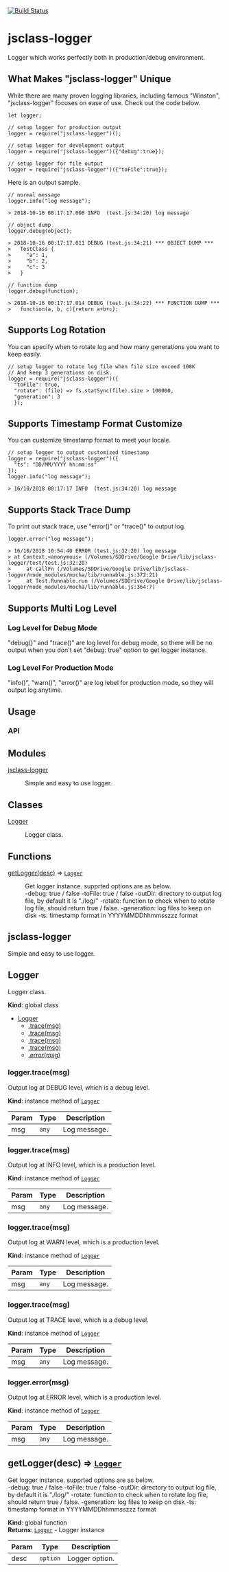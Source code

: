 [![Build Status](https://travis-ci.org/kojiy7214/jsclass-logger.svg?branch=master)](https://travis-ci.org/kojiy7214/jsclass-logger)

# jsclass-logger
Logger which works perfectly both in production/debug environment.

## What Makes "jsclass-logger" Unique
While there are many proven logging libraries, including famous "Winston",
"jsclass-logger" focuses on ease of use.
Check out the code below.

```
let logger;

// setup logger for production output
logger = require("jsclass-logger")();

// setup logger for development output
logger = require("jsclass-logger")({"debug":true});

// setup logger for file output
logger = require("jsclass-logger")({"toFile":true});
```  

Here is an output sample.
```
// normal message
logger.info("log message");

> 2018-10-16 00:17:17.008 INFO  (test.js:34:20) log message

// object dump
logger.debug(object);

> 2018-10-16 00:17:17.011 DEBUG (test.js:34:21) *** OBJECT DUMP ***
>   TestClass {
>     "a": 1,
>     "b": 2,
>     "c": 3
>   }

// function dump
logger.debug(function);

> 2018-10-16 00:17:17.014 DEBUG (test.js:34:22) *** FUNCTION DUMP ***
>   function(a, b, c){return a+b+c};
```

## Supports Log Rotation
You can specify when to rotate log and how many generations you want to keep
easily.

```
// setup logger to rotate log file when file size exceed 100K
// And keep 3 generations on disk.
logger = require("jsclass-logger")({
  "toFile": true,
  "rotate": (file) => fs.statSync(file).size > 100000,
  "generation": 3
  });
```

## Supports Timestamp Format Customize
You can customize timestamp format to meet your locale.

```
// setup logger to output customized timestamp
logger = require("jsclass-logger")({
  "ts": "DD/MM/YYYY hh:mm:ss"
});
logger.info("log message");

> 16/10/2018 00:17:17 INFO  (test.js:34:20) log message
```

## Supports Stack Trace Dump
To print out stack trace, use "error()" or "trace()" to output log.

```
logger.error("log message");

> 16/10/2018 10:54:40 ERROR (test.js:32:20) log message
> at Context.<anonymous> (/Volumes/SDDrive/Google Drive/lib/jsclass-logger/test/test.js:32:20)
>     at callFn (/Volumes/SDDrive/Google Drive/lib/jsclass-logger/node_modules/mocha/lib/runnable.js:372:21)
>     at Test.Runnable.run (/Volumes/SDDrive/Google Drive/lib/jsclass-logger/node_modules/mocha/lib/runnable.js:364:7)
```

## Supports Multi Log Level
### Log Level for Debug Mode
"debug()" and "trace()" are log level for debug mode, so there will be no output
when you don't set "debug: true" option to get logger instance.

### Log Level For  Production Mode
"info()", "warn()", "error()" are log lebel for production mode, so they will
output log anytime.

## Usage
### API
## Modules

<dl>
<dt><a href="#module_jsclass-logger">jsclass-logger</a></dt>
<dd><p>Simple and easy to use logger.</p>
</dd>
</dl>

## Classes

<dl>
<dt><a href="#Logger">Logger</a></dt>
<dd><p>Logger class.</p>
</dd>
</dl>

## Functions

<dl>
<dt><a href="#getLogger">getLogger(desc)</a> ⇒ <code><a href="#Logger">Logger</a></code></dt>
<dd><p>Get logger instance. supprted options are as below.<br>
-debug: true / false
-toFile: true / false
-outDir: directory to output log file, by default it is &quot;./log/&quot;
-rotate: function to check when to rotate log file, should return true / false.
-generation: log files to keep on disk
-ts: timestamp format in YYYYMMDDhhmmsszzz format</p>
</dd>
</dl>

<a name="module_jsclass-logger"></a>

## jsclass-logger
Simple and easy to use logger.

<a name="Logger"></a>

## Logger
Logger class.

**Kind**: global class  

* [Logger](#Logger)
    * [.trace(msg)](#Logger+trace)
    * [.trace(msg)](#Logger+trace)
    * [.trace(msg)](#Logger+trace)
    * [.trace(msg)](#Logger+trace)
    * [.error(msg)](#Logger+error)

<a name="Logger+trace"></a>

### logger.trace(msg)
Output log at DEBUG level, which is a debug level.

**Kind**: instance method of [<code>Logger</code>](#Logger)  

| Param | Type | Description |
| --- | --- | --- |
| msg | <code>any</code> | Log message. |

<a name="Logger+trace"></a>

### logger.trace(msg)
Output log at INFO level, which is a production level.

**Kind**: instance method of [<code>Logger</code>](#Logger)  

| Param | Type | Description |
| --- | --- | --- |
| msg | <code>any</code> | Log message. |

<a name="Logger+trace"></a>

### logger.trace(msg)
Output log at WARN level, which is a production level.

**Kind**: instance method of [<code>Logger</code>](#Logger)  

| Param | Type | Description |
| --- | --- | --- |
| msg | <code>any</code> | Log message. |

<a name="Logger+trace"></a>

### logger.trace(msg)
Output log at TRACE level, which is a debug level.

**Kind**: instance method of [<code>Logger</code>](#Logger)  

| Param | Type | Description |
| --- | --- | --- |
| msg | <code>any</code> | Log message. |

<a name="Logger+error"></a>

### logger.error(msg)
Output log at ERROR level, which is a production level.

**Kind**: instance method of [<code>Logger</code>](#Logger)  

| Param | Type | Description |
| --- | --- | --- |
| msg | <code>any</code> | Log message. |

<a name="getLogger"></a>

## getLogger(desc) ⇒ [<code>Logger</code>](#Logger)
Get logger instance. supprted options are as below.<br>
-debug: true / false
-toFile: true / false
-outDir: directory to output log file, by default it is "./log/"
-rotate: function to check when to rotate log file, should return true / false.
-generation: log files to keep on disk
-ts: timestamp format in YYYYMMDDhhmmsszzz format

**Kind**: global function  
**Returns**: [<code>Logger</code>](#Logger) - Logger instance  

| Param | Type | Description |
| --- | --- | --- |
| desc | <code>option</code> | Logger option. |
